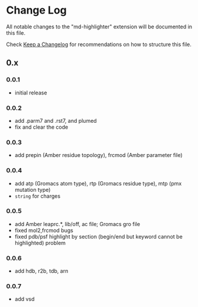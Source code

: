 # Change Log

All notable changes to the "md-highlighter" extension will be documented in this file.

Check [Keep a Changelog](http://keepachangelog.com/) for recommendations on how to structure this file.

## 0.x

### 0.0.1

- initial release

### 0.0.2

- add .parm7 and .rst7, and plumed
- fix and clear the code

### 0.0.3

- add prepin (Amber residue topology), frcmod (Amber parameter file)

### 0.0.4

- add atp (Gromacs atom type), rtp (Gromacs residue type), mtp (pmx mutation type)
- `string` for charges

### 0.0.5

- add Amber leaprc.*, lib/off, ac file; Gromacs gro file
- fixed mol2,frcmod bugs
- fixed pdb/psf highlight by section (begin/end but keyword cannot be highlighted) problem

### 0.0.6

- add hdb, r2b, tdb, arn

### 0.0.7

- add vsd
